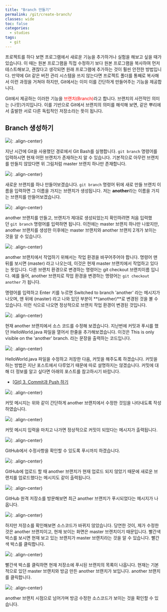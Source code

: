 ```yaml
---
title: "Branch 만들기"
permalink: /git/create-branch/
classes: wide
toc: false
categories:
  - studies
tags:
  - git
---
```


프로젝트를 하다 보면 프로그램에서 새로운 기능을 추가하거나 실험을 해보고 싶을 때가 있습니다. 이 때는 원본 프로그램을 직접 수정하기 보다 원본 프로그램을 복사하여 먼저 테스트해보고, 괜찮다고 생각되면 원래 프로그램에 추가하는 것이 훨씬 안전한 방법입니다. 만약에 Git 같은 버전 관리 시스템을 쓰지 않는다면 프로젝트 폴더를 통째로 복사해서 이런 과정을 거쳐야 하지만, Git에서는 이미 이를 간단하게 만들어주는 기능을 제공합니다.

Git에서 제공하는 이러한 기능을 <span style="color:red">브랜치(Branch)</span>라고 합니다. 브랜치의 사전적인 의미는 (나뭇)가지입니다. 이를 기반으로 Git에서 브랜치의 의미를 해석해 보면, 같은 뿌리에서 출발한 서로 다른 독립적인 저장소라는 뜻이 됩니다.

## Branch 생성하기

![](https://github.com/JoonsuRyu/images/blob/master/Git/004/01.png?raw=true){: .align-center}

지난 시간에 Git을 사용했던 경로에서 Git Bash를 실행합니다. `git branch` 명령어를 입력하시면 현재 어떤 브랜치가 존재하는지 알 수 있습니다. 기본적으로 아무런 브랜치를 만들지 않았다면 위 그림처럼 master 브랜치 하나만 존재합니다.

![](https://github.com/JoonsuRyu/images/blob/master/Git/004/02.png?raw=true){: .align-center}

새로운 브랜치를 하나 만들어보겠습니다. `git branch` 명령어 뒤에 새로 만들 브랜치 이름을 입력하면 그 이름을 가지는 브랜치가 생성됩니다. 저는 **another**라는 이름을 가지는 브랜치를 만들어보겠습니다.

![](https://github.com/JoonsuRyu/images/blob/master/Git/004/03.png?raw=true){: .align-center}

another 브랜치를 만들고, 브랜치가 제대로 생성되었는지 확인하려면 처음 입력했던 `git branch` 명령어를 입력하면 됩니다. 이전에는 master 브랜치 하나만 나왔지만, another 브랜치를 생성한 이후에는 master 브랜치와 another 브랜치 2개가 보이는 것을 알 수 있습니다.

![](https://github.com/JoonsuRyu/images/blob/master/Git/004/04.png?raw=true){: .align-center}

another 브랜치에서 작업하기 위해서는 작업 환경을 바꾸어주어야 합니다. 명령어 맨 뒤를 보시면 (master) 라고 나오는데, 이것은 현재 master 브랜치에서 작업하고 있다는 뜻입니다. 다른 브랜치 환경으로 변경하는 명령어는 git checkout 브랜치이름 입니다. 예를 들어, another 브랜치로 작업 환경을 변경하는 명령어는 `git checkout another` 가 됩니다.

명령어를 입력하고 Enter 키를 누르면 Switched to branch 'another' 라는 메시지가 나오며, 맨 뒤에 (master) 라고 나와 있던 부분이 **(another)**로 변경된 것을 볼 수 있습니다. 이런 식으로 나오면 정상적으로 브랜치 작업 환경이 변경된 것입니다.

![](https://github.com/JoonsuRyu/images/blob/master/Git/004/05.png?raw=true){: .align-center}

현재 another 브랜치에서 소스 코드를 수정해 보겠습니다. 지난번에 커밋과 푸시를 했던 HelloWorld.java 파일을 열어서 한줄을 추가해보겠습니다. 이것은 This is only visible on the 'another' branch. 라는 문장을 출력하는 코드입니다.

![](https://github.com/JoonsuRyu/images/blob/master/Git/004/06.png?raw=true){: .align-center}

HelloWorld.java 파일을 수정하고 저장한 다음, 커밋을 해주도록 하겠습니다. 커밋을 하는 방법은 지난 포스트에서 다루었기 때문에 따로 설명하지는 않겠습니다. 커밋에 대해 더 정보를 알고 싶다면 아래의 포스트를 참고하시기 바랍니다.

- [[Git] 3. Commit과 Push 하기](/git/commit-and-push/)

![](https://github.com/JoonsuRyu/images/blob/master/Git/004/07.png?raw=true){: .align-center}

커밋 메시지는 위와 같이 간단하게 another 브랜치에서 수정한 것임을 나타내도록 작성하였습니다.

![](https://github.com/JoonsuRyu/images/blob/master/Git/004/08.png?raw=true){: .align-center}

커밋 메시지 입력을 마치고 나가면 정상적으로 커밋이 되었다는 메시지가 출력됩니다.

![](https://github.com/JoonsuRyu/images/blob/master/Git/004/09.png?raw=true){: .align-center}

GitHub에서 수정사항을 확인할 수 있도록 푸시까지 하겠습니다.

![](https://github.com/JoonsuRyu/images/blob/master/Git/004/10.png?raw=true){: .align-center}

GitHub에 업로드 할 때 another 브랜치가 현재 업로드 되지 않았기 때문에 새로운 브랜치를 업로드했다는 메시지도 같이 출력됩니다.

![](https://github.com/JoonsuRyu/images/blob/master/Git/004/11.png?raw=true){: .align-center}

GitHub 원격 저장소를 방문해보면 최근 another 브랜치가 푸시되었다는 메시지가 나옵니다.

![](https://github.com/JoonsuRyu/images/blob/master/Git/004/12.png?raw=true){: .align-center}

하지만 저장소를 확인해보면 소스코드가 바뀌지 않았습니다. 당연한 것이, 제가 수정한 것은 another 브랜치이고, 현재 보이는 화면은 master 브랜치이기 때문입니다. 빨간색 박스를 보시면 현재 보고 있는 브랜치가 master 브랜치라는 것을 알 수 있습니다. 빨간색 박스를 클릭합니다.

![](https://github.com/JoonsuRyu/images/blob/master/Git/004/13.png?raw=true){: .align-center}

빨간색 박스를 클릭하면 현재 저장소에 푸시된 브랜치의 목록이 나옵니다. 현재는 기본적으로 있던 master 브랜치와 방금 만든 another 브랜치가 보입니다. another 브랜치를 클릭합니다.

![](https://github.com/JoonsuRyu/images/blob/master/Git/004/14.png?raw=true){: .align-center}

another 브랜치 시점으로 넘어가며 방금 수정한 소스코드가 보이는 것을 확인할 수 있습니다.